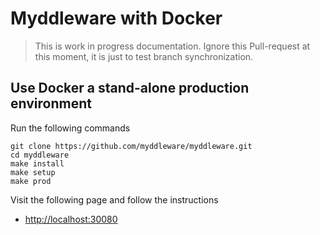 # Myddleware with Docker

> This is work in progress documentation. Ignore this Pull-request at this moment, it is just to test branch synchronization.

## Use Docker a stand-alone production environment

Run the following commands

```shell
git clone https://github.com/myddleware/myddleware.git
cd myddleware
make install
make setup
make prod
```

Visit the following page and follow the instructions

- <http://localhost:30080>


